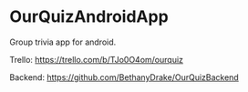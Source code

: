# OurQuizAndroidApp

Group trivia app for android.

Trello: https://trello.com/b/TJo0O4om/ourquiz

Backend: https://github.com/BethanyDrake/OurQuizBackend
